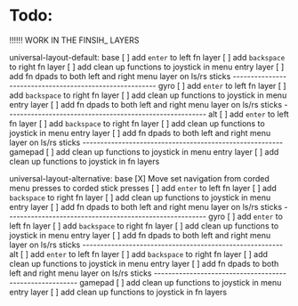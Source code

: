 # Todo:
!!!!!! WORK IN THE FINSIH_ LAYERS

universal-layout-default:
    base
    [ ] add `enter` to left fn layer
    [ ] add `backspace` to right fn layer
    [ ] add clean up functions to joystick in menu entry layer
    [ ] add fn dpads to both left and right menu layer on ls/rs sticks
    --------------------------------------------------------
    gyro
    [ ] add `enter` to left fn layer
    [ ] add `backspace` to right fn layer
    [ ] add clean up functions to joystick in menu entry layer
    [ ] add fn dpads to both left and right menu layer on ls/rs sticks
    --------------------------------------------------------
    alt
    [ ] add `enter` to left fn layer
    [ ] add `backspace` to right fn layer
    [ ] add clean up functions to joystick in menu entry layer
    [ ] add fn dpads to both left and right menu layer on ls/rs sticks
    --------------------------------------------------------
    gamepad
    [ ] add clean up functions to joystick in menu entry layer
    [ ] add clean up functions to joystick in fn layers

universal-layout-alternative:
    base
    [X] Move set navigation from corded menu presses to corded stick presses
    [ ] add `enter` to left fn layer
    [ ] add `backspace` to right fn layer
    [ ] add clean up functions to joystick in menu entry layer
    [ ] add fn dpads to both left and right menu layer on ls/rs sticks
    --------------------------------------------------------
    gyro
    [ ] add `enter` to left fn layer
    [ ] add `backspace` to right fn layer
    [ ] add clean up functions to joystick in menu entry layer
    [ ] add fn dpads to both left and right menu layer on ls/rs sticks
    --------------------------------------------------------
    alt
    [ ] add `enter` to left fn layer
    [ ] add `backspace` to right fn layer
    [ ] add clean up functions to joystick in menu entry layer
    [ ] add fn dpads to both left and right menu layer on ls/rs sticks
    --------------------------------------------------------
    gamepad
    [ ] add clean up functions to joystick in menu entry layer
    [ ] add clean up functions to joystick in fn layers

